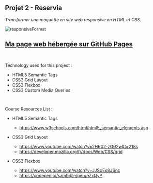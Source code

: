 ## Projet 2 - Reservia
_Transformer une maquette en site web responsive en HTML et CSS._

![responsiveFormat](https://user-images.githubusercontent.com/78208136/123943474-7b330980-d99c-11eb-9549-e58e52de8b57.png)

## <a href="https://emericgautier.github.io/EmericGautier_2_16062021" rel="">Ma page web hébergée sur GitHub Pages</a>

<br/>

Technology used for this project :

- HTML5 Semantic Tags
- CSS3 Grid Layout
- CSS3 Flexbox
- CSS3 Custom Media Queries

<br/>

Course Resources List :

- HTML5 Semantic Tags
  - https://www.w3schools.com/html/html5_semantic_elements.asp

- CSS3 Grid Layout 
  - https://www.youtube.com/watch?v=2H602-zG62w&t=218s
  - https://developer.mozilla.org/fr/docs/Web/CSS/grid

- CSS3 Flexbox
  - https://www.youtube.com/watch?v=JJSoEo8JSnc
  - https://codepen.io/sambible/pen/eZxQyP
